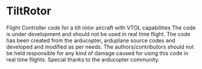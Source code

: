 # TiltRotor
Flight Controller code for a tilt rotor aircraft with VTOL capabilities
The code is under development and should not be used in real time flight. The code has been created from the arducopter, arduplane source codes and developed and modified as per needs. The authors/contributors should not be held responsible for any kind of damage caused for using this code in real time flights. Special thanks to the arducopter community.
